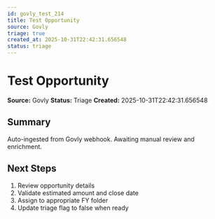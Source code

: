 ```yaml
---
id: govly_test_214
title: Test Opportunity
source: Govly
triage: true
created_at: 2025-10-31T22:42:31.656548
status: triage
---
```


# Test Opportunity

**Source:** Govly
**Status:** Triage
**Created:** 2025-10-31T22:42:31.656548

## Summary

Auto-ingested from Govly webhook. Awaiting manual review and enrichment.

## Next Steps

1. Review opportunity details
2. Validate estimated amount and close date
3. Assign to appropriate FY folder
4. Update triage flag to false when ready

